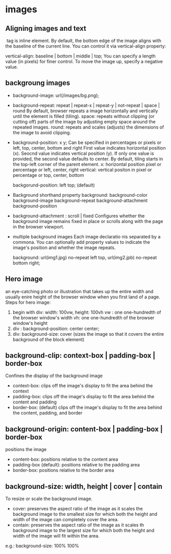 # images

## Aligning images and text
<img> tag is inline element. By default, the bottom edge of the image aligns with the baseline of the current line. You can control it via vertical-align property:

vertical-align: baseline | bottom | middle | top;
You can specify a length value (in pixels) for finer control. To move the image up, specify a negative value.


## backgroung images
- background-image: url(/images/bg.png);

- background-repeat: repeat | repeat-x | repeat-y | not-repeat | space | round
  By default, browser repeats a image horizontally and vertically until the element is filled (tiling).
  space: repeats without clipping (or cutting off) parts of the image by adjusting empty space around the repeated images.
  round: repeats and scales (adjusts) the dimensions of the image to avoid clipping.

- background-position: x y;
  Can be specified in percentages or pixels or left, top, center, bottom and right
  First value indicates horizontal position (x).
  Seocnd value indicates vertical position (y).
  If only one value is provided, the second value defaults to center.
  By default, tiling starts in the top-left corner of the parent element.
  x: horizontal position pixel or percentage or left, center, right
  vertical: vertical positon in pixel or percentage or top, center, bottom

  backgorund-position: left top; (default)

- Background shorthand property
  background: background-color background-image background-repeat background-attachment background-position

- background-attachment : scroll | fixed
  Configures whether the background image remains fixed in place or scrolls along with the page in the browser viewport.

- multiple background images
  Each image declaratio nis separated by a commona. You can optionally add property values to indicate the image's position and whether the image repeats.

  background: url(img1.jpg) no-repeat left top, url(img2.jpb) no-repeat bottom right;

## Hero image
an eye-catching photo or illustration that takes up the entire width and usually enire height of the browser window when you first land of a page.
Steps for hero image:
1. begin with div: width: 100vw, height: 100vh
    vw : one one-hundredth of the browser window's width
    vh: one one-hundredth of the browser window's height
2. div : background-position: center center;
3. div: background-size: cover (sizes the image so that it covers the entire background of the block element)


## background-clip: context-box | padding-box | border-box
Confines the display of the background image
  - context-box: clips off the image's display to fit the area behind the context
  - padding-box: clips off the image's display to fit the area behind the content and padding
  - border-box: (default) clips off the image's display to fit the area behind the content, padding, and border

## background-origin: content-box | padding-box | border-box
positions the image
- content-box: positions relative to the content area
- padding-box (default): positions relative to the padding area
- border-box: positions relative to the border area

## background-size: width, height | cover | contain
To resize or scale the background image.
  - cover: preserves the aspect ratio of the image as it scales the background image to the smallest size for which both the height and width of the image can completely cover the area.
  - contain: preserves the aspect ratio of the image as it scales th background image to the largest size for which both the height and width of the image will fit within the area.

  e.g.: background-size: 100% 100%
